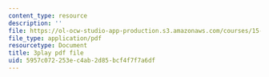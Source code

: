 ```yaml
---
content_type: resource
description: ''
file: https://ol-ocw-studio-app-production.s3.amazonaws.com/courses/15-960-new-executive-thinking-social-impact-technology-projects-fall-2017-spring-2018/5957c072253ec4ab2d85bcf4f7f7a6df_HaySEpWEsdU.pdf
file_type: application/pdf
resourcetype: Document
title: 3play pdf file
uid: 5957c072-253e-c4ab-2d85-bcf4f7f7a6df
---
```

